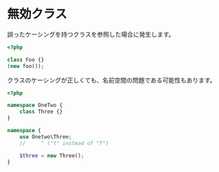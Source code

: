 # 無効クラス

誤ったケーシングを持つクラスを参照した場合に発生します。

```php
<?php

class Foo {}
(new foo());
```

クラスのケーシングが正しくても、名前空間の問題である可能性もあります。
```php
<?php

namespace OneTwo {
    class Three {}
}

namespace {
    use Onetwo\Three;
    //     ^ ("t" instead of "T")

    $three = new Three();
}
```
